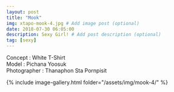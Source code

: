 ```yaml
---
layout: post
title: "Mook"
img: xtapo-mook-4.jpg # Add image post (optional)
date: 2018-07-30 06:05:00
description: Sexy Girl! # Add post description (optional)
tag: [sexy]
---
```

Concept : White T-Shirt  
Model : Pichana Yoosuk  
Photographer : Thanaphon Sta Pornpisit               

{% include image-gallery.html folder="/assets/img/mook-4/" %}
